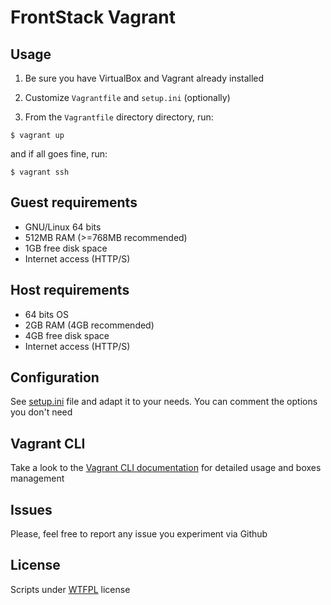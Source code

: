 # FrontStack Vagrant

## Usage

1. Be sure you have VirtualBox and Vagrant already installed

2. Customize `Vagrantfile` and `setup.ini` (optionally)

3. From the `Vagrantfile` directory directory, run: 
  
  ```
  $ vagrant up 
  ```

  and if all goes fine, run:
  ```
  $ vagrant ssh
  ```

## Guest requirements

  * GNU/Linux 64 bits
  * 512MB RAM (>=768MB recommended)
  * 1GB free disk space
  * Internet access (HTTP/S)

## Host requirements

  * 64 bits OS
  * 2GB RAM (4GB recommended)
  * 4GB free disk space
  * Internet access (HTTP/S)

## Configuration

See [setup.ini][1] file and adapt it to your needs.
You can comment the options you don't need

## Vagrant CLI

Take a look to the [Vagrant CLI documentation][2] for detailed usage and boxes management

## Issues

Please, feel free to report any issue you experiment via Github

## License

Scripts under [WTFPL](http://www.wtfpl.net/txt/copying/) license

[1]: https://github.com/frontstack/vagrant/blob/master/setup/setup.ini
[2]: http://docs.vagrantup.com/v2/cli/index.html